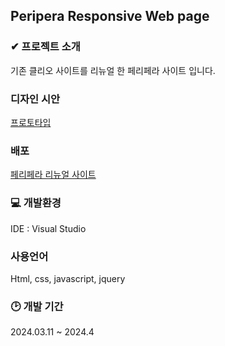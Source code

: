 ## Peripera Responsive Web page

### ✔ 프로젝트 소개
기존 클리오 사이트를 리뉴얼 한 페리페라 사이트 입니다.

### 디자인 시안 
[프로토타입](https://www.figma.com/file/cObRa3zN19dtI6uWvLW7NC/peripera?type=design&node-id=0%3A1&mode=design&t=OsorpRQPhKVho564-1)

### 배포
[페리페라 리뉴얼 사이트](http://yyh51223.dothome.co.kr/peripera/)

### 💻 개발환경
IDE : Visual Studio

### 사용언어
Html, css, javascript, jquery

### 🕑 개발 기간 
2024.03.11 ~ 2024.4
